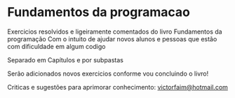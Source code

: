 # Fundamentos da programacao
 Exercicios resolvidos e ligeiramente comentados do livro Fundamentos da programação
 Com o intuito de ajudar novos alunos e pessoas que estão com dificuldade em algum codigo
 
 Separado em Capítulos e por subpastas

 Serão adicionados novos exercicios conforme vou concluindo o livro!

 Criticas e sugestões para aprimorar conhecimento: victorfaim@hotmail.com

